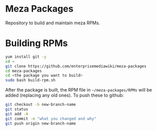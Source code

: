 Meza Packages
=============

Repository to build and maintain meza RPMs.


Building RPMs
=============



```bash
yum install git -y
cd ~
git clone https://github.com/enterprisemediawiki/meza-packages
cd meza-packages
cd <the package you want to build>
sudo bash build-rpm.sh
```

After the package is built, the RPM file in `~/meza-packages/RPMs` will be added (replacing any old ones). To push these to github:

```bash
git checkout -b new-branch-name
git status
git add -A
git commit -m "what you changed and why"
git push origin new-branch-name
```
